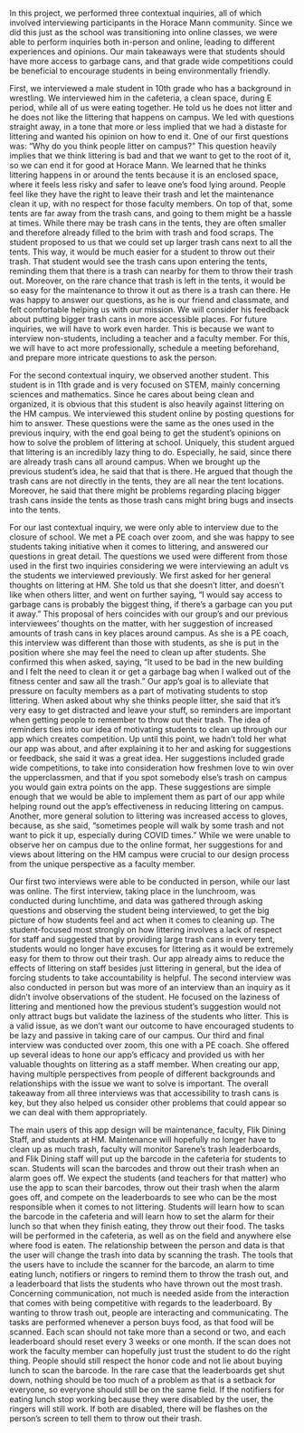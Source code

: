 In this project, we performed three contextual inquiries, all of which involved interviewing participants in the Horace Mann community. 
Since we did this just as the school was transitioning into online classes, we were able to perform inquiries both in-person and online,
leading to different experiences and opinions. Our main takeaways were that students should have more access to garbage cans, and that 
grade wide competitions could be beneficial to encourage students in being environmentally friendly.

First, we interviewed a male student in 10th grade who has a background in wrestling. We interviewed him in the cafeteria, a clean space,
during E period, while all of us were eating together. He told us he does not litter and he does not like the littering that happens on 
campus. We led with questions straight away, in a tone that more or less implied that we had a distaste for littering and wanted his opinion
on how to end it. One of our first questions was: “Why do you think people litter on campus?” This question heavily implies that we think 
littering is bad and that we want to get to the root of it, so we can end it for good at Horace Mann. We learned that he thinks littering 
happens in or around the tents because it is an enclosed space, where it feels less risky and safer to leave one’s food lying around. 
People feel like they have the right to leave their trash and let the maintenance clean it up, with no respect for those faculty members.
On top of that, some tents are far away from the trash cans, and going to them might be a hassle at times. While there may be trash cans in
the tents, they are often smaller and therefore already filled to the brim with trash and food scraps. The student proposed to us that we 
could set up larger trash cans next to all the tents. This way, it would be much easier for a student to throw out their trash. That student 
would see the trash cans upon entering the tents, reminding them that there is a trash can nearby for them to throw their trash out. 
Moreover, on the rare chance that trash is left in the tents, it would be so easy for the maintenance to throw it out as there is a trash can there. 
He was happy to answer our questions, as he is our friend and classmate, and felt comfortable helping us with our mission. We will consider his 
feedback about putting bigger trash cans in more accessible places. For future inquiries, we will have to work even harder. This is because we 
want to interview non-students, including a teacher and a faculty member. For this, we will have to act more professionally, schedule a meeting 
beforehand, and prepare more intricate questions to ask the person.

For the second contextual inquiry, we observed another student. This student is in 11th grade and is very focused on STEM, mainly concerning 
sciences and mathematics. Since he cares about being clean and organized, it is obvious that this student is also heavily against littering on the
HM campus. We interviewed this student online by posting questions for him to answer. These questions were the same as the ones used in the previous
inquiry, with the end goal being to get the student’s opinions on how to solve the problem of littering at school. Uniquely, this student argued 
that littering is an incredibly lazy thing to do. Especially, he said, since there are already trash cans all around campus. When we brought up
the previous student’s idea, he said that that is there. He argued that though the trash cans are not directly in the tents, they are all near 
the tent locations. Moreover, he said that there might be problems regarding placing bigger trash cans inside the tents as those trash cans
might bring bugs and insects into the tents.

For our last contextual inquiry, we were only able to interview due to the closure of school. We met a PE coach over zoom, and she was happy to see
students taking initiative when it comes to littering, and answered our questions in great detail. The questions we used were different from those
used in the first two inquiries considering we were interviewing an adult vs the students we interviewed previously. We first asked for her general
thoughts on littering at HM. She told us that she doesn’t litter, and doesn’t like when others litter, and went on further saying, “I would say
access to garbage cans is probably the biggest thing, if there’s a garbage can you put it away.” This proposal of hers coincides with our group’s 
and our previous interviewees’ thoughts on the matter, with her suggestion of increased amounts of trash cans in key places around campus. As she
is a PE coach, this interview was different than those with students, as she is put in the position where she may feel the need to clean up after 
students. She confirmed this when asked, saying, “It used to be bad in the new building and I felt the need to clean it or get a garbage bag when 
I walked out of the fitness center and saw all the trash.” Our app’s goal is to alleviate that pressure on faculty members as a part of motivating 
students to stop littering. When asked about why she thinks people litter, she said that it’s very easy to get distracted and leave your stuff, so
reminders are important when getting people to remember to throw out their trash. The idea of reminders ties into our idea of motivating students 
to clean up through our app which creates competition. Up until this point, we hadn’t told her what our app was about, and after explaining it to 
her and asking for suggestions or feedback, she said it was a great idea. Her suggestions included grade wide competitions, to take into
consideration how freshmen love to win over the upperclassmen, and that if you spot somebody else’s trash on campus you would gain extra points on
the app. These suggestions are simple enough that we would be able to implement them as part of our app while helping round out the app’s
effectiveness in reducing littering on campus. Another, more general solution to littering was increased access to gloves, because, as she said,
“sometimes people will walk by some trash and not want to pick it up, especially during COVID times.” While we were unable to observe her on
campus due to the online format, her suggestions for and views about littering on the HM campus were crucial to our design process from the 
unique perspective as a faculty member. 

Our first two interviews were able to be conducted in person, while our last was online. The first interview, taking place in the lunchroom, was
conducted during lunchtime, and data was gathered through asking questions and observing the student being interviewed, to get the big picture 
of how students feel and act when it comes to cleaning up. The student-focused most strongly on how littering involves a lack of respect for 
staff and suggested that by providing large trash cans in every tent, students would no longer have excuses for littering as it would be extremely
easy for them to throw out their trash. Our app already aims to reduce the effects of littering on staff besides just littering in general, but
the idea of forcing students to take accountability is helpful. The second interview was also conducted in person but was more of an interview
than an inquiry as it didn’t involve observations of the student. He focused on the laziness of littering and mentioned how the previous student’s
suggestion would not only attract bugs but validate the laziness of the students who litter. This is a valid issue, as we don’t want our outcome 
to have encouraged students to be lazy and passive in taking care of our campus. Our third and final interview was conducted over zoom, this one 
with a PE coach. She offered up several ideas to hone our app’s efficacy and provided us with her valuable thoughts on littering as a staff member.
When creating our app, having multiple perspectives from people of different backgrounds and relationships with the issue we want to solve is 
important. The overall takeaway from all three interviews was that accessibility to trash cans is key, but they also helped us consider other 
problems that could appear so we can deal with them appropriately.

The main users of this app design will be maintenance, faculty, Flik Dining Staff, and students at HM. Maintenance will hopefully no longer have to
clean up as much trash, faculty will monitor Sarene’s trash leaderboards, and Flik Dining staff will put up the barcode in the cafeteria for students
to scan. Students will scan the barcodes and throw out their trash when an alarm goes off. We expect the students (and teachers for that matter) who
use the app to scan their barcodes, throw out their trash when the alarm goes off, and compete on the leaderboards to see who can be the most 
responsible when it comes to not littering. Students will learn how to scan the barcode in the cafeteria and will learn how to set the alarm for their
lunch so that when they finish eating, they throw out their food. The tasks will be performed in the cafeteria, as well as on the field and anywhere 
else where food is eaten. The relationship between the person and data is that the user will change the trash into data by scanning the trash. The 
tools that the users have to include the scanner for the barcode, an alarm to time eating lunch, notifiers or ringers to remind them to throw the trash 
out, and a leaderboard that lists the students who have thrown out the most trash. Concerning communication, not much is needed aside from the 
interaction that comes with being competitive with regards to the leaderboard. By wanting to throw trash out, people are interacting and communicating.
The tasks are performed whenever a person buys food, as that food will be scanned. Each scan should not take more than a second or two, and each 
leaderboard should reset every 3 weeks or one month. If the scan does not work the faculty member can hopefully just trust the student to do the right
thing. People should still respect the honor code and not lie about buying lunch to scan the barcode. In the rare case that the leaderboards get shut 
down, nothing should be too much of a problem as that is a setback for everyone, so everyone should still be on the same field. If the notifiers for 
eating lunch stop working because they were disabled by the user, the ringers will still work. If both are disabled, there will be flashes on the 
person’s screen to tell them to throw out their trash.











